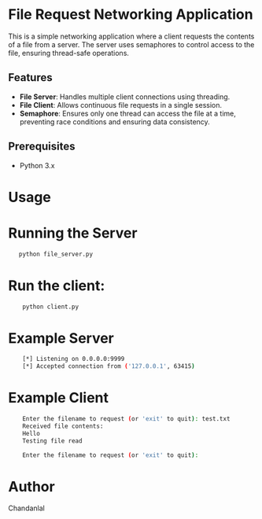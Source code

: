 # File Request Networking Application

This is a simple networking application where a client requests the contents of a file from a server. The server uses semaphores to control access to the file, ensuring thread-safe operations.

## Features

- **File Server**: Handles multiple client connections using threading.
- **File Client**: Allows continuous file requests in a single session.
- **Semaphore**: Ensures only one thread can access the file at a time, preventing race conditions and ensuring data consistency.

## Prerequisites

- Python 3.x

# Usage

# Running the Server

 ```bash
    python file_server.py
```

# Run the client:

```bash
    python client.py
```
# Example Server
```bash
    [*] Listening on 0.0.0.0:9999
    [*] Accepted connection from ('127.0.0.1', 63415)   
```
# Example Client
```bash
    Enter the filename to request (or 'exit' to quit): test.txt
    Received file contents:
    Hello
    Testing file read

    Enter the filename to request (or 'exit' to quit):
```

# Author

Chandanlal